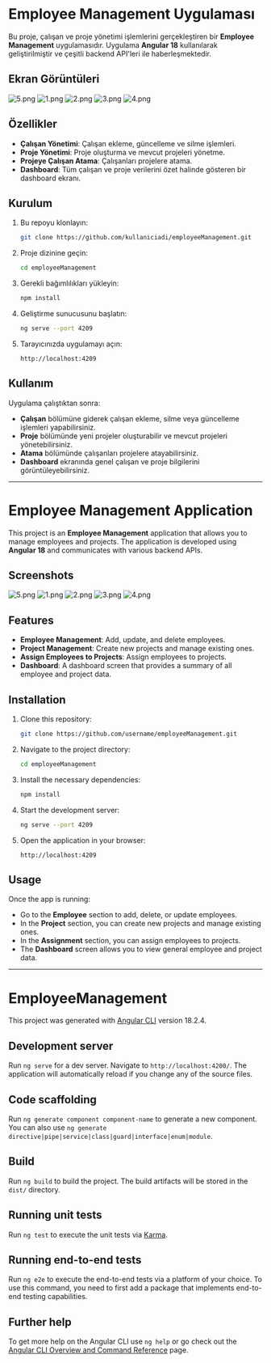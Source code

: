 
# Employee Management Uygulaması

Bu proje, çalışan ve proje yönetimi işlemlerini gerçekleştiren bir **Employee Management** uygulamasıdır. Uygulama **Angular 18** kullanılarak geliştirilmiştir ve çeşitli backend API'leri ile haberleşmektedir.

## Ekran Görüntüleri
![5.png](..%2F..%2F..%2FUsers%2FErdi%20Salg%C4%B1n%2FOneDrive%2FMasa%C3%BCst%C3%BC%2F5.png)
![1.png](..%2F..%2F..%2FUsers%2FErdi%20Salg%C4%B1n%2FOneDrive%2FMasa%C3%BCst%C3%BC%2F1.png)
![2.png](..%2F..%2F..%2FUsers%2FErdi%20Salg%C4%B1n%2FOneDrive%2FMasa%C3%BCst%C3%BC%2F2.png)
![3.png](..%2F..%2F..%2FUsers%2FErdi%20Salg%C4%B1n%2FOneDrive%2FMasa%C3%BCst%C3%BC%2F3.png)
![4.png](..%2F..%2F..%2FUsers%2FErdi%20Salg%C4%B1n%2FOneDrive%2FMasa%C3%BCst%C3%BC%2F4.png)

## Özellikler

- **Çalışan Yönetimi**: Çalışan ekleme, güncelleme ve silme işlemleri.
- **Proje Yönetimi**: Proje oluşturma ve mevcut projeleri yönetme.
- **Projeye Çalışan Atama**: Çalışanları projelere atama.
- **Dashboard**: Tüm çalışan ve proje verilerini özet halinde gösteren bir dashboard ekranı.

## Kurulum

1. Bu repoyu klonlayın:

    ```bash
    git clone https://github.com/kullaniciadi/employeeManagement.git
    ```

2. Proje dizinine geçin:

    ```bash
    cd employeeManagement
    ```

3. Gerekli bağımlılıkları yükleyin:

    ```bash
    npm install
    ```

4. Geliştirme sunucusunu başlatın:

    ```bash
    ng serve --port 4209
    ```

5. Tarayıcınızda uygulamayı açın:

    ```
    http://localhost:4209
    ```

## Kullanım

Uygulama çalıştıktan sonra:

- **Çalışan** bölümüne giderek çalışan ekleme, silme veya güncelleme işlemleri yapabilirsiniz.
- **Proje** bölümünde yeni projeler oluşturabilir ve mevcut projeleri yönetebilirsiniz.
- **Atama** bölümünde çalışanları projelere atayabilirsiniz.
- **Dashboard** ekranında genel çalışan ve proje bilgilerini görüntüleyebilirsiniz.
-----------------------
# Employee Management Application

This project is an **Employee Management** application that allows you to manage employees and projects. The application is developed using **Angular 18** and communicates with various backend APIs.

## Screenshots
![5.png](..%2F..%2F..%2FUsers%2FErdi%20Salg%C4%B1n%2FOneDrive%2FMasa%C3%BCst%C3%BC%2F5.png)
![1.png](..%2F..%2F..%2FUsers%2FErdi%20Salg%C4%B1n%2FOneDrive%2FMasa%C3%BCst%C3%BC%2F1.png)
![2.png](..%2F..%2F..%2FUsers%2FErdi%20Salg%C4%B1n%2FOneDrive%2FMasa%C3%BCst%C3%BC%2F2.png)
![3.png](..%2F..%2F..%2FUsers%2FErdi%20Salg%C4%B1n%2FOneDrive%2FMasa%C3%BCst%C3%BC%2F3.png)
![4.png](..%2F..%2F..%2FUsers%2FErdi%20Salg%C4%B1n%2FOneDrive%2FMasa%C3%BCst%C3%BC%2F4.png)

## Features

- **Employee Management**: Add, update, and delete employees.
- **Project Management**: Create new projects and manage existing ones.
- **Assign Employees to Projects**: Assign employees to projects.
- **Dashboard**: A dashboard screen that provides a summary of all employee and project data.

## Installation

1. Clone this repository:

    ```bash
    git clone https://github.com/username/employeeManagement.git
    ```

2. Navigate to the project directory:

    ```bash
    cd employeeManagement
    ```

3. Install the necessary dependencies:

    ```bash
    npm install
    ```

4. Start the development server:

    ```bash
    ng serve --port 4209
    ```

5. Open the application in your browser:

    ```
    http://localhost:4209
    ```

## Usage

Once the app is running:

- Go to the **Employee** section to add, delete, or update employees.
- In the **Project** section, you can create new projects and manage existing ones.
- In the **Assignment** section, you can assign employees to projects.
- The **Dashboard** screen allows you to view general employee and project data.


---------------
# EmployeeManagement

This project was generated with [Angular CLI](https://github.com/angular/angular-cli) version 18.2.4.

## Development server

Run `ng serve` for a dev server. Navigate to `http://localhost:4200/`. The application will automatically reload if you change any of the source files.

## Code scaffolding

Run `ng generate component component-name` to generate a new component. You can also use `ng generate directive|pipe|service|class|guard|interface|enum|module`.

## Build

Run `ng build` to build the project. The build artifacts will be stored in the `dist/` directory.

## Running unit tests

Run `ng test` to execute the unit tests via [Karma](https://karma-runner.github.io).

## Running end-to-end tests

Run `ng e2e` to execute the end-to-end tests via a platform of your choice. To use this command, you need to first add a package that implements end-to-end testing capabilities.

## Further help

To get more help on the Angular CLI use `ng help` or go check out the [Angular CLI Overview and Command Reference](https://angular.dev/tools/cli) page.
